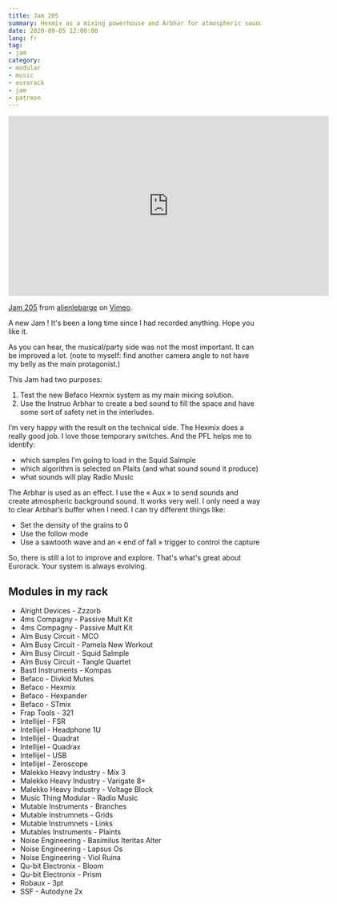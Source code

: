 ```yaml
---
title: Jam 205
summary: Hexmix as a mixing powerhouse and Arbhar for atmospheric sounds
date: 2020-09-05 12:00:00
lang: fr
tag:
- jam
category:
- modular
- music
- eurorack
- jam
- patreon
---
```


<iframe src="https://player.vimeo.com/video/454091293" width="640" height="360" frameborder="0" allow="autoplay; fullscreen" allowfullscreen></iframe>
<p><a href="https://vimeo.com/454091293">Jam 205</a> from <a href="https://vimeo.com/alienlebarge">alienlebarge</a> on <a href="https://vimeo.com">Vimeo</a>.</p>

A new Jam ! It's been a long time since I had recorded anything. Hope you like it.

As you can hear, the musical/party side was not the most important. It can be improved a lot. (note to myself: find another camera angle to not have my belly as the main protagonist.)

This Jam had two purposes:
1. Test the new Befaco Hexmix system as my main mixing solution.
2. Use the Instruo Arbhar to create a bed sound to fill the space and have some sort of safety net in the interludes.

I’m very happy with the result on the technical side.  The Hexmix does a really good job. I love those temporary switches. And the PFL helps me to identify:
- which samples I’m going to load in the Squid Salmple
- which algorithm is selected on Plaits (and what sound sound it produce)
- what sounds will play Radio Music

The Arbhar is used as an effect. I use the « Aux » to send sounds and create atmospheric background sound. It works very well. I only need a way to clear Arbhar’s buffer when I need. I can try different things like:
- Set the density of the grains to 0
- Use the follow mode
- Use a sawtooth wave and an « end of fall » trigger to control the capture

So, there is still a lot to improve and explore. That's what's great about Eurorack. Your system is always evolving.

## Modules in my rack

- Alright Devices - Zzzorb
- 4ms Compagny - Passive Mult Kit
- 4ms Compagny - Passive Mult Kit
- Alm Busy Circuit - MCO
- Alm Busy Circuit - Pamela New Workout
- Alm Busy Circuit - Squid Salmple
- Alm Busy Circuit - Tangle Quartet
- Bastl Instruments - Kompas
- Befaco - Divkid Mutes
- Befaco - Hexmix
- Befaco - Hexpander
- Befaco - STmix
- Frap Tools - 321
- Intellijel - FSR
- Intellijel - Headphone 1U
- Intellijel - Quadrat
- Intellijel - Quadrax
- Intellijel - USB
- Intellijel - Zeroscope
- Malekko Heavy Industry - Mix 3
- Malekko Heavy Industry - Varigate 8+
- Malekko Heavy Industry - Voltage Block
- Music Thing Modular - Radio Music
- Mutable Instruments - Branches
- Mutable Instrumnets - Grids
- Mutable Instrumnets - Links
- Mutables Instruments - Plaints
- Noise Engineering - Basimilus Iteritas Alter
- Noise Engineering - Lapsus Os
- Noise Engineering - Viol Ruina
- Qu-bit Electronix - Bloom
- Qu-bit Electronix - Prism
- Robaux - 3pt
- SSF - Autodyne 2x



